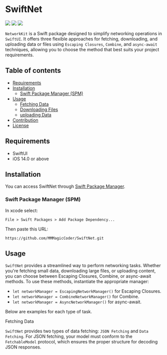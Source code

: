 # SwiftNet

 ![](https://img.shields.io/badge/platform-iOS-d3d3d3) ![](https://img.shields.io/badge/iOS-14.0%2B-43A6C6) ![](https://img.shields.io/badge/Swift-5-F86F15)

`NetworkKit` is a Swift package designed to simplify networking operations in `SwiftUI`. It offers three flexible approaches for fetching, downloading, and uploading data or files using `Escaping Closures`, `Combine`, and `async-await` techniques, allowing you to choose the method that best suits your project requirements.

## Table of contents
   - [Requirements](#requirements)
   - [Installation](#installation)
     - [Swift Package Manager (SPM)](#spm)
   - [Usage](#usage)
     - [Fetching Data](#fetching)
     - [Downloading Files](#downloading)
     - [uploading Data](#uploading)
   - [Contribution](#contribution)
   - [License](#license)

## Requirements
<a id="requirements"></a>
   - SwiftUI
   - iOS 14.0 or above

## Installation
<a id="installation"></a>
You can access SwiftNet through [Swift Package Manager](https://github.com/apple/swift-package-manager).
### Swift Package Manager (SPM)
<a id="spm"></a>
In xcode select:
```
File > Swift Packages > Add Package Dependency...
```
Then paste this URL:
```
https://github.com/MMMagicCoder/SwiftNet.git
```

## Usage
<a id="usage"></a>
`SwiftNet` provides a streamlined way to perform networking tasks. Whether you're fetching small data, downloading large files, or uploading content, you can choose between Escaping Closures, Combine, or async-await methods. To use these methods, instantiate the appropriate manager:
- ```let networkManager = EscapingNetworkManager()``` for Escaping Closures.
- ```let networkManager = CombineNetworkManager()``` for Combine.
- ```let networkManager = AsyncNetworkManager()``` for async-await.
  
Below are examples for each type of task.

Fetching Data
<a id="fetching-data"></a>

`SwiftNet` provides two types of data fetching: `JSON Fetching` and `Data Fetching`. For JSON fetching, your model must conform to the `FetchableModel` protocol, which ensures the proper structure for decoding JSON responses.




